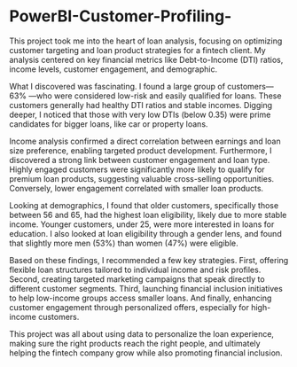 # PowerBI-Customer-Profiling-
This project took me into the heart of loan analysis, focusing on optimizing customer targeting and loan product strategies for a fintech client. My analysis centered on key financial metrics like Debt-to-Income (DTI) ratios, income levels, customer engagement, and demographic.

What I discovered was fascinating. I found a large group of customers— 63% —who were considered low-risk and easily qualified for loans. These customers generally had healthy DTI ratios and stable incomes. Digging deeper, I noticed that those with very low DTIs (below 0.35) were prime candidates for bigger loans, like car or property loans.

Income analysis confirmed a direct correlation between earnings and loan size preference, enabling targeted product development. Furthermore, I discovered a strong link between customer engagement and loan type. Highly engaged customers were significantly more likely to qualify for premium loan products, suggesting valuable cross-selling opportunities. Conversely, lower engagement correlated with smaller loan products.

Looking at demographics, I found that older customers, specifically those between 56 and 65, had the highest loan eligibility, likely due to more stable income. Younger customers, under 25, were more interested in loans for education. I also looked at loan eligibility through a gender lens, and found that slightly more men (53%) than women (47%) were eligible.

Based on these findings, I recommended a few key strategies. First, offering flexible loan structures tailored to individual income and risk profiles. Second, creating targeted marketing campaigns that speak directly to different customer segments. Third, launching financial inclusion initiatives to help low-income groups access smaller loans. And finally, enhancing customer engagement through personalized offers, especially for high-income customers.

This project was all about using data to personalize the loan experience, making sure the right products reach the right people, and ultimately helping the fintech company grow while also promoting financial inclusion.

